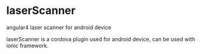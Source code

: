 # laserScanner
angular4 laser scanner for android device

laserScanner is a cordova plugin used for android device, can be used with ionic framework.
